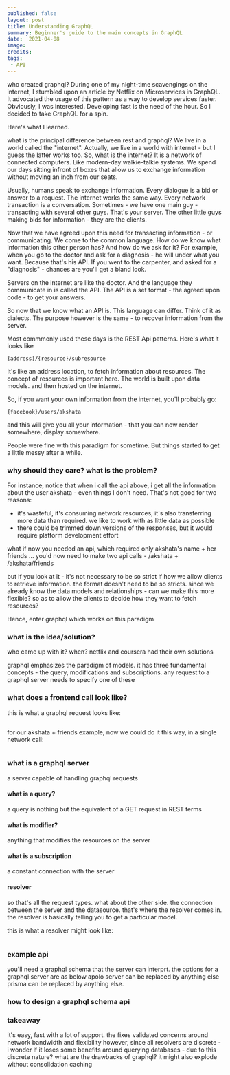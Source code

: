 ```yaml
---
published: false
layout: post
title: Understanding GraphQL
summary: Beginner's guide to the main concepts in GraphQL
date:  2021-04-08
image:
credits:
tags:
 - API
---
```


<why is graphql gaining popularity>
who created graphql?
During one of my night-time scavengings on the internet, I stumbled upon an article by Netflix on Microservices in GraphQL. It advocated the usage of this pattern as a way to develop services faster. Obviously, I was interested. Developing fast is the need of the hour. So I decided to take GraphQL for a spin.

Here's what I learned.

<which companies are using it>


<how much network bandwidth does it save>

<rest api primer>
what is the principal difference between rest and graphql?
We live in a world called the "internet". Actually, we live in a world with internet - but I guess the latter works too. So, what is the internet? It is a network of connected computers. Like modern-day walkie-talkie systems. We spend our days sitting infront of boxes that allow us to exchange information without moving an inch from our seats.

Usually, humans speak to exchange information. Every dialogue is a bid or answer to a request. The internet works the same way. Every network transaction is a conversation. Sometimes - we have one main guy - transacting with several other guys. That's your server. The other little guys making bids for information - they are the clients.

Now that we have agreed upon this need for transacting information - or communicating. We come to the common language. How do we know what information this other person has? And how do we ask for it? For example, when you go to the doctor and ask for a diagnosis - he will under what you want. Because that's his API. If you went to the carpenter, and asked for a "diagnosis" - chances are you'll get a bland look.

Servers on the internet are like the doctor. And the language they communicate in is called the API. The API is a set format - the agreed upon code - to get your answers.

So now that we know what an API is. This language can differ. Think of it as dialects. The purpose however is the same - to recover information from the server.

Most commmonly used these days is the REST Api patterns. Here's what it looks like

`{address}/{resource}/subresource`

It's like an address location, to fetch information about resources. The concept of resources is important here. The world is built upon data models. and then hosted on the internet.

So, if you want your own information from the internet,
you'll probably go:

`{facebook}/users/akshata`

and this will give you all your information - that you can now render somewhere, display somewhere.

People were fine with this paradigm for sometime. But things started to get a little messy after a while.


### why should they care? what is the problem?

For instance, notice that when i call the api above, i get all the information about the user akshata - even things I don't need. That's not good for two reasons:
- it's wasteful, it's consuming network resources, it's also transferring more data than required. we like to work with as little data as possible
- there could be trimmed down versions of the responses, but it would require platform development effort

what if now you needed an api, which required only akshata's name + her friends ... you'd now need to make two api calls - /akshata + /akshata/friends

but if you look at it - it's not necessary to be so strict if how we allow clients to retrieve information. the format doesn't need to be so stricts. since we already know the data models and relationships - can we make this more flexible? so as to allow the clients to decide how they want to fetch resources?

Hence, enter graphql which works on this paradigm

### what is the idea/solution?
who came up with it? when?
netflix and coursera had their own solutions

graphql emphasizes the paradigm of models. it has three fundamental concepts - the query, modifications and subscriptions. any request to a graphql server needs to specify one of these

### what does a frontend call look like?

this is what a graphql request looks like:

```
```

for our akshata + friends example, now we could do it this way, in a single network call:

```
```

### what is a graphql server
a server capable of handling graphql requests

#### what is a query?
a query is nothing but the equivalent of a GET request in REST terms

#### what is modifier?
anything that modifies the resources on the server

#### what is a subscription
a constant connection with the server

#### resolver
so that's all the request types. what about the other side. the connection between the server and the datasource. that's where the resolver comes in. the resolver is basically telling you to get a particular model.

this is what a resolver might look like:
```
```

### example api

you'll need a graphql schema that the server can interprt. the options for a graphql server are as below
apolo server can be replaced by anything else
prisma can be replaced by anything else.

### how to design a graphql schema api

### takeaway

it's easy, fast with a lot of support. the fixes validated concerns around network bandwidth and flexibility
however, since all resolvers are discrete - i wonder if it loses some benefits around querying databases - due to this discrete nature?
what are the drawbacks of graphql?
it might also explode without consolidation
caching
